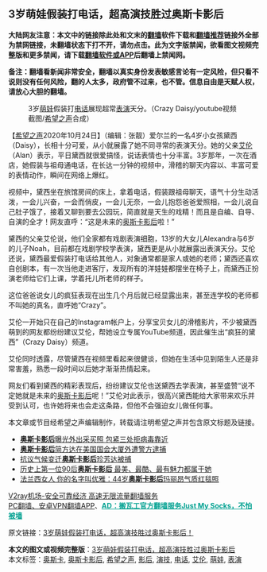  <h2>3岁萌娃假装打电话，超高演技胜过奥斯卡影后</h2> <p class="notice"><b>大陆网友注意：本文中的链接除此处和文末的<a href="https://github.com/bannedbook/fanqiang" >翻墙</a>软件下载和<a href="https://github.com/killgcd/justmysocks/blob/master/README.md">翻墙推荐</a>链接外全部为禁网链接，未翻墙状态下打不开，请勿点击。此为文字版禁闻，欲看图文视频完整版和更多禁闻，请下载<a href="https://github.com/bannedbook/fanqiang">翻墙软件或APP</a>后翻墙上禁闻网。</p><p>备注：翻墙看新闻非常安全，翻墙以真实身份发表敏感言论有一定风险，但只看不说则没有任何风险，翻的人太多，政府管不过来，也不管。信息自由是天赋人权，请放心大胆的翻墙。</b></p>  <div class="entry"> <figure><figcaption>3岁<a href="https://www.bannedbook.org/bnews/tag/%e8%90%8c%e5%a8%83/" class="st_tag internal_tag" rel="tag" title="标签 萌娃 下的日志">萌娃</a>假装打<a href="https://www.bannedbook.org/bnews/tag/%e7%94%b5%e8%af%9d/" class="st_tag internal_tag" rel="tag" title="标签 电话 下的日志">电话</a>展现超常<a href="https://www.bannedbook.org/bnews/tag/%E8%A1%A8%E6%BC%94/" class="st_tag internal_tag" rel="tag" title="标签 表演 下的日志">表演</a>天分。（Crazy Daisy/youtube视频截图/<a href="https://www.bannedbook.org/bnews/tag/%e5%b8%8c%e6%9c%9b%e4%b9%8b%e5%a3%b0/" class="st_tag internal_tag" rel="tag" title="标签 希望之声 下的日志">希望之声</a>合成）</figcaption></figure> <p>【<span class='wp_keywordlink_affiliate'><a href="https://www.soundofhope.org" title="希望之声" target="_blank">希望之声</a></span>2020年10月24日】（编辑：张靓）爱尔兰的一名4岁小女孩黛西（Daisy），长相十分可爱，从小就展露了她不同寻常的表演天分。她的父亲<a href="https://www.bannedbook.org/bnews/tag/%E8%89%BE%E4%BC%A6/" class="st_tag internal_tag" rel="tag" title="标签 艾伦 下的日志">艾伦</a>（Alan）表示，平日黛西就很爱搞怪，说话表情也十分丰富。3岁那年，一次在酒店，她假装与祖母通电话，在长达一分钟的视频中，滑稽的聊天内容以、丰富可爱的表情动作，瞬间在网络上爆红。</p> <p>视频中，黛西坐在旅馆房间的床上，拿着电话，假装跟祖母聊天，语气十分生动活泼，一会儿兴奋，一会而俏皮，一会儿无奈，一会儿抱怨爸爸爱照相，一会儿说自己肚子饿了，接着又聊到要去公园玩，简直就是天生的戏精！而且是自编、自导、自演的全才！网友直呼：“这是未来的<a href="https://www.bannedbook.org/bnews/tag/%e5%a5%a5%e6%96%af%e5%8d%a1/" class="st_tag internal_tag" rel="tag" title="标签 奥斯卡 下的日志">奥斯卡</a><a href="https://www.bannedbook.org/bnews/tag/%e5%bd%b1%e5%90%8e/" class="st_tag internal_tag" rel="tag" title="标签 影后 下的日志">影后</a>啦！”</p> <p></p>  <p>黛西的父亲艾伦说，他们全家都有戏剧表演细胞，13岁的大女儿Alexandra与6岁的儿子Noah，目前都在戏剧学校学表演，黛西更是从小就展露出表演天分。艾伦还说，黛西最爱假装打电话给其他人，对象通常都是家人或她的老师；黛西还喜欢自创剧本，有一次当他走进客厅，发现所有的洋娃娃都摆坐在椅子上，而黛西正扮演老师给它们上课，学着托儿所老师的样子。</p> <p>这位爸爸说女儿的疯狂表现在出生几个月后就已经显露出来，甚至连学校的老师都不叫她的真名，直呼她“Crazy”。</p> <p></p>  <p>艾伦一开始只在自己的Instagram帐户上，分享宝贝女儿的滑稽影片，不少被黛西萌到的网友都纷纷建议艾伦，帮她设立专属YouTube频道，因此催生出“疯狂的黛西”（Crazy Daisy）频道。</p> <p>艾伦同时透露，尽管黛西在视频里看起来很健谈，但她在生活中见到陌生人还是非常害羞，熟悉一段时间以后她才渐渐热情起来。</p> <p>网友们看到黛西的精彩表现后，纷纷建议艾伦也送黛西去学表演，甚至盛赞“说不定她就是未来的<a href="https://www.bannedbook.org/bnews/tag/%e5%a5%a5%e6%96%af%e5%8d%a1%e5%bd%b1%e5%90%8e/" class="st_tag internal_tag" rel="tag" title="标签 奥斯卡影后 下的日志">奥斯卡影后</a>呢！”艾伦对此表示，很高兴黛西能给大家带来欢乐并受到认可，也许她将来也会走这条路，但他不会强迫女儿做任何事。</p>  <p>本文章或节目经希望之声编辑制作，转载请注明希望之声并包含原文标题及链接。</p> <ul class='op-related-articles' title='相关阅读'> <li><a href='https://www.bannedbook.org/bnews/comments/20200327/1301429.html' target='_blank'><b>奥斯卡影后</b>曝光外出采买照  包紧三处拒病毒靠近</a></li> <li><a href='https://www.bannedbook.org/bnews/yule/20191015/1206981.html' target='_blank'><b>奥斯卡影后</b>简方达在美国国会大厦外遭警方逮捕</a></li> <li><a href='https://www.bannedbook.org/bnews/baitai/20191012/1205961.html' target='_blank'>抗议气候变迁<b>奥斯卡影后</b>珍芳达被捕</a></li> <li><a href='https://www.bannedbook.org/bnews/yule/20190623/1147546.html' target='_blank'>历史上第一位90后<b>奥斯卡影后</b> 最美、最酷、最有魅力都属于她</a></li> <li><a href='https://www.bannedbook.org/bnews/yule/20190530/1135801.html' target='_blank'>法兰西女人 你的名字叫优雅：44岁<b>奥斯卡影后</b>玛丽昂气质红毯照</a></li> </ul> <p class="texttj"> <a href="https://www.bannedbook.org/forum23/topic22702.html" target="_blank">V2ray机场-安全可靠经济 高速无限流量翻墙服务</a><br/> <a href="https://github.com/bannedbook/fanqiang/wiki/%E7%A6%81%E9%97%BB%E7%BD%91%E5%AE%89%E5%8D%93%E7%BF%BB%E5%A2%99%E6%96%B0%E9%97%BBAPP" target="_blank">PC翻墙、安卓VPN翻墙APP</a>、<span onclick="window.open('https://github.com/killgcd/justmysocks/blob/master/README.md')" style="font-weight:bold;color:#00A191;cursor:pointer;text-decoration:underline;outline:none">AD：搬瓦工官方翻墙服务Just My Socks，不怕被墙</span></p><p>原文链接：<a class="src_link"  href="https://www.soundofhope.org/post/270650" target="_blank">3岁萌娃假装打电话，超高演技胜过奥斯卡影后！</a></p><a name='sharetosocial'></a>       <div><b>本文的图文或视频完整版</b>：<a href='https://www.bannedbook.org/bnews/comments/20201024/1419674.html'>3岁萌娃假装打电话，超高演技胜过奥斯卡影后</a></div>  </div><!--END ENTRY--> <div class="postfooter"> <div>本文标签：<a href="https://www.bannedbook.org/bnews/tag/%e5%a5%a5%e6%96%af%e5%8d%a1/" rel="tag">奥斯卡</a>, <a href="https://www.bannedbook.org/bnews/tag/%e5%a5%a5%e6%96%af%e5%8d%a1%e5%bd%b1%e5%90%8e/" rel="tag">奥斯卡影后</a>, <a href="https://www.bannedbook.org/bnews/tag/%e5%b8%8c%e6%9c%9b%e4%b9%8b%e5%a3%b0/" rel="tag">希望之声</a>, <a href="https://www.bannedbook.org/bnews/tag/%e5%bd%b1%e5%90%8e/" rel="tag">影后</a>, <a href="https://www.bannedbook.org/bnews/tag/%E6%BC%94%E6%8A%80/" rel="tag">演技</a>, <a href="https://www.bannedbook.org/bnews/tag/%e7%94%b5%e8%af%9d/" rel="tag">电话</a>, <a href="https://www.bannedbook.org/bnews/tag/%E8%89%BE%E4%BC%A6/" rel="tag">艾伦</a>, <a href="https://www.bannedbook.org/bnews/tag/%e8%90%8c%e5%a8%83/" rel="tag">萌娃</a>, <a href="https://www.bannedbook.org/bnews/tag/%E8%A1%A8%E6%BC%94/" rel="tag">表演</a></div>  </div><!--END POSTFOOTER--> 